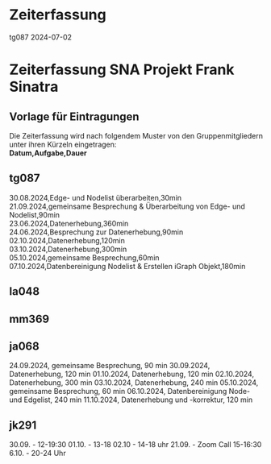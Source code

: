 Zeiterfassung
================
tg087
2024-07-02

# Zeiterfassung SNA Projekt Frank Sinatra

## Vorlage für Eintragungen 

Die Zeiterfassung wird nach folgendem Muster von den Gruppenmitgliedern
unter ihren Kürzeln eingetragen:<br> 
**Datum,Aufgabe,Dauer**

## tg087
30.08.2024,Edge- und Nodelist überarbeiten,30min  
21.09.2024,gemeinsame Besprechung & Überarbeitung von Edge- und Nodelist,90min  
23.06.2024,Datenerhebung,360min  
24.06.2024,Besprechung zur Datenerhebung,90min  
02.10.2024,Datenerhebung,120min  
03.10.2024,Datenerhebung,300min  
05.10.2024,gemeinsame Besprechung,60min  
07.10.2024,Datenbereinigung Nodelist & Erstellen iGraph Objekt,180min  

## la048

## mm369

## ja068

24.09.2024, gemeinsame Besprechung, 90 min
30.09.2024, Datenerhebung, 120 min
01.10.2024, Datenerhebung, 120 min
02.10.2024, Datenerhebung, 300 min
03.10.2024, Datenerhebung, 240 min
05.10.2024, gemeinsame Besprechung, 60 min
06.10.2024, Datenbereinigung Node- und Edgelist, 240 min
11.10.2024, Datenerhebung und -korrektur, 120 min

## jk291
30.09. - 12-19:30 
01.10. - 13-18
02.10 - 14-18 uhr
21.09. - Zoom Call 15-16:30
6.10. - 20-24 Uhr 
